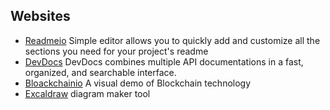 ## Websites 

- [Readmeio](https://readme.so) Simple editor allows you to quickly add and customize all the sections you need for your project's readme
- [DevDocs](https://devdocs.io) DevDocs combines multiple API documentations in a fast, organized, and searchable interface.
- [Bloackchainio](https://blockchaindemo.io) A visual demo of Blockchain technology
- [Excaldraw](https://excalidraw.com)  diagram maker tool


